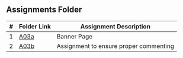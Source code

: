 ##  Assignments Folder

|   #   | Folder Link | Assignment Description |
| :---: | ----------- | ---------------------- |
|   1   |    [A03a](https://github.com/JoshCAtl/3013-Algorithms-Cupp/blob/main/Assignments/A03a)      |         Banner Page               |
|  2   |    [A03b](https://github.com/JoshCAtl/3013-Algorithms-Cupp/blob/main/Assignments/A03b)     |      Assignment to ensure proper commenting|
